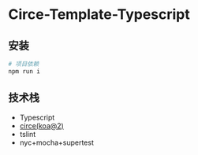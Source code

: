 # Circe-Template-Typescript

## 安装

```bash
# 项目依赖
npm run i
```

## 技术栈

- Typescript
- [circe(koa@2)](https://github.com/ecfexorg/circe)
- tslint
- nyc+mocha+supertest
